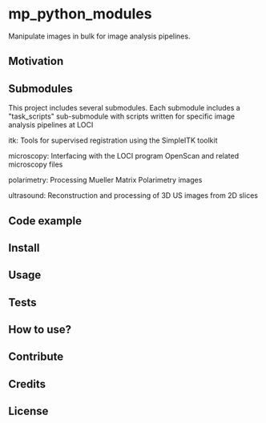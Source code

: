 mp_python_modules
===================


Manipulate images in bulk for image analysis pipelines.

## Motivation


## Submodules

This project includes several submodules.  Each submodule includes a "task_scripts" sub-submodule 
with scripts written for specific image analysis pipelines at LOCI

itk: Tools for supervised registration using the SimpleITK toolkit

microscopy: Interfacing with the LOCI program OpenScan and related microscopy files

polarimetry: Processing Mueller Matrix Polarimetry images

ultrasound: Reconstruction and processing of 3D US images from 2D slices


## Code example

## Install

## Usage

## Tests

## How to use?

## Contribute

## Credits

## License